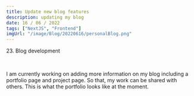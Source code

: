 ```yaml
---
title: Update new blog features
description: updating my blog
date: 16 / 06 / 2022
tags: ["NextJS", "Frontend"]
imgUrl: "/image/Blog/20220616/personalBlog.png"
---
```


<p>23. Blog development</p>

<br/>
<p> I am currently working on adding more information on my blog including a portfolio page and project page. So that, my work can be shared with others. This is what the portfolio looks like at the moment.
</p>
